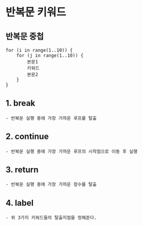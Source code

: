 # 반복문 키워드
    
## 반복문 중첩
    for (i in range(1..10)) {
        for (j in range(1..10)) {
            본문1
            키워드
            본문2
        }
    }

## 1. break
    - 반복문 실행 중에 가장 가까운 루프를 탈출
## 2. continue
    - 반복문 실행 중에 가장 가까운 루프의 시작점으로 이동 후 실행
## 3. return
    - 반복문 실행 중에 가장 가까운 함수를 탈출
## 4. label
    - 위 3가지 키워드들의 탈출지점을 정해준다.